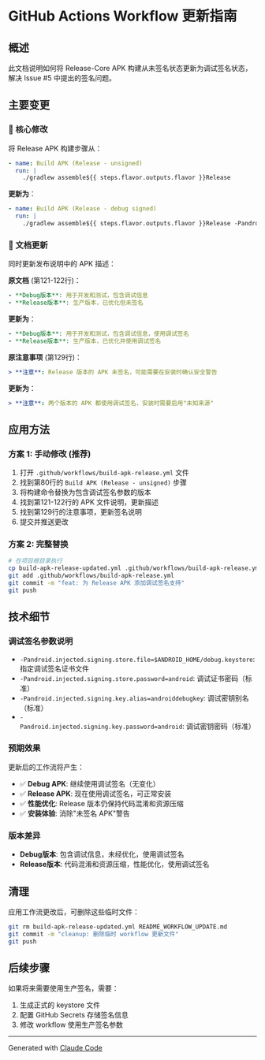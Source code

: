 # GitHub Actions Workflow 更新指南

## 概述

此文档说明如何将 Release-Core APK 构建从未签名状态更新为调试签名状态，解决 Issue #5 中提出的签名问题。

## 主要变更

### 🔧 核心修改

将 Release APK 构建步骤从：
```yaml
- name: Build APK (Release - unsigned)
  run: |
    ./gradlew assemble${{ steps.flavor.outputs.flavor }}Release
```

**更新为**：
```yaml
- name: Build APK (Release - debug signed)
  run: |
    ./gradlew assemble${{ steps.flavor.outputs.flavor }}Release -Pandroid.injected.signing.store.file=$ANDROID_HOME/debug.keystore -Pandroid.injected.signing.store.password=android -Pandroid.injected.signing.key.alias=androiddebugkey -Pandroid.injected.signing.key.password=android
```

### 📝 文档更新

同时更新发布说明中的 APK 描述：

**原文档** (第121-122行)：
```yaml
- **Debug版本**: 用于开发和测试，包含调试信息
- **Release版本**: 生产版本，已优化但未签名
```

**更新为**：
```yaml
- **Debug版本**: 用于开发和测试，包含调试信息，使用调试签名
- **Release版本**: 生产版本，已优化并使用调试签名
```

**原注意事项** (第129行)：
```yaml
> **注意**: Release 版本的 APK 未签名，可能需要在安装时确认安全警告
```

**更新为**：
```yaml
> **注意**: 两个版本的 APK 都使用调试签名，安装时需要启用"未知来源"
```

## 应用方法

### 方案 1: 手动修改 (推荐)

1. 打开 `.github/workflows/build-apk-release.yml` 文件
2. 找到第80行的 `Build APK (Release - unsigned)` 步骤
3. 将构建命令替换为包含调试签名参数的版本
4. 找到第121-122行的 APK 文件说明，更新描述
5. 找到第129行的注意事项，更新签名说明
6. 提交并推送更改

### 方案 2: 完整替换

```bash
# 在项目根目录执行
cp build-apk-release-updated.yml .github/workflows/build-apk-release.yml
git add .github/workflows/build-apk-release.yml
git commit -m "feat: 为 Release APK 添加调试签名支持"
git push
```

## 技术细节

### 调试签名参数说明

- `-Pandroid.injected.signing.store.file=$ANDROID_HOME/debug.keystore`: 指定调试签名证书文件
- `-Pandroid.injected.signing.store.password=android`: 调试证书密码（标准）
- `-Pandroid.injected.signing.key.alias=androiddebugkey`: 调试密钥别名（标准）
- `-Pandroid.injected.signing.key.password=android`: 调试密钥密码（标准）

### 预期效果

更新后的工作流将产生：
- ✅ **Debug APK**: 继续使用调试签名（无变化）
- ✅ **Release APK**: 现在使用调试签名，可正常安装
- ✅ **性能优化**: Release 版本仍保持代码混淆和资源压缩
- ✅ **安装体验**: 消除"未签名 APK"警告

### 版本差异

- **Debug版本**: 包含调试信息，未经优化，使用调试签名
- **Release版本**: 代码混淆和资源压缩，性能优化，使用调试签名

## 清理

应用工作流更改后，可删除这些临时文件：
```bash
git rm build-apk-release-updated.yml README_WORKFLOW_UPDATE.md
git commit -m "cleanup: 删除临时 workflow 更新文件"
git push
```

## 后续步骤

如果将来需要使用生产签名，需要：
1. 生成正式的 keystore 文件
2. 配置 GitHub Secrets 存储签名信息
3. 修改 workflow 使用生产签名参数

---

Generated with [Claude Code](https://claude.ai/code)